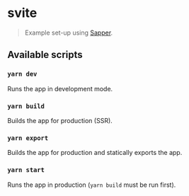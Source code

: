 # svite

> Example set-up using [Sapper](https://github.com/sveltejs/sapper).

## Available scripts

### `yarn dev`

Runs the app in development mode.

### `yarn build`

Builds the app for production (SSR).

### `yarn export`

Builds the app for production and statically exports the app.

### `yarn start`

Runs the app in production (`yarn build` must be run first).


